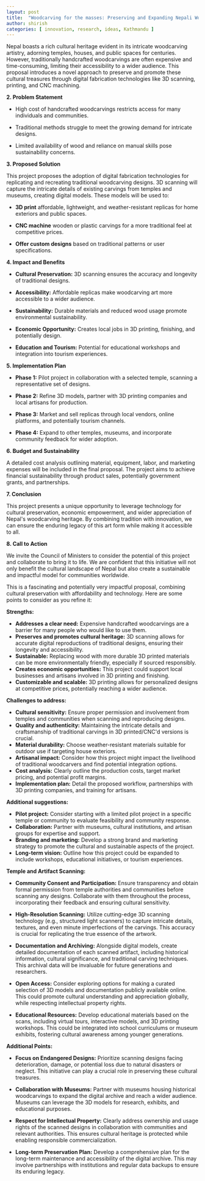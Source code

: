 ```yaml
---
layout: post
title:  "Woodcarving for the masses: Preserving and Expanding Nepali Woodcarving Traditions through Digital Fabrication"
author: shirish
categories: [ innovation, research, ideas, Kathmandu ]
---
```


Nepal boasts a rich cultural heritage evident in its intricate woodcarving artistry, adorning temples, houses, and public spaces for centuries. However, traditionally handcrafted woodcarvings are often expensive and time-consuming, limiting their accessibility to a wider audience. This proposal introduces a novel approach to preserve and promote these cultural treasures through digital fabrication technologies like 3D scanning, printing, and CNC machining.

**2. Problem Statement**

-   High cost of handcrafted woodcarvings restricts access for many individuals and communities.

-   Traditional methods struggle to meet the growing demand for intricate designs.

-   Limited availability of wood and reliance on manual skills pose sustainability concerns.

**3. Proposed Solution**

This project proposes the adoption of digital fabrication technologies for replicating and recreating traditional woodcarving designs. 3D scanning will capture the intricate details of existing carvings from temples and museums, creating digital models. These models will be used to:

-   **3D print** affordable, lightweight, and weather-resistant replicas for home exteriors and public spaces.

-   **CNC machine** wooden or plastic carvings for a more traditional feel at competitive prices.

-   **Offer custom designs** based on traditional patterns or user specifications.

**4. Impact and Benefits**

-   **Cultural Preservation:** 3D scanning ensures the accuracy and longevity of traditional designs.

-   **Accessibility:** Affordable replicas make woodcarving art more accessible to a wider audience.

-   **Sustainability:** Durable materials and reduced wood usage promote environmental sustainability.

-   **Economic Opportunity:** Creates local jobs in 3D printing, finishing, and potentially design.

-   **Education and Tourism:** Potential for educational workshops and integration into tourism experiences.

**5. Implementation Plan**

-   **Phase 1:** Pilot project in collaboration with a selected temple, scanning a representative set of designs.

-   **Phase 2:** Refine 3D models, partner with 3D printing companies and local artisans for production.

-   **Phase 3:** Market and sell replicas through local vendors, online platforms, and potentially tourism channels.

-   **Phase 4:** Expand to other temples, museums, and incorporate community feedback for wider adoption.

**6. Budget and Sustainability**

A detailed cost analysis outlining material, equipment, labor, and marketing expenses will be included in the final proposal. The project aims to achieve financial sustainability through product sales, potentially government grants, and partnerships.

**7. Conclusion**

This project presents a unique opportunity to leverage technology for cultural preservation, economic empowerment, and wider appreciation of Nepal's woodcarving heritage. By combining tradition with innovation, we can ensure the enduring legacy of this art form while making it accessible to all.

**8. Call to Action**

We invite the Council of Ministers to consider the potential of this project and collaborate to bring it to life. We are confident that this initiative will not only benefit the cultural landscape of Nepal but also create a sustainable and impactful model for communities worldwide.

This is a fascinating and potentially very impactful proposal, combining cultural preservation with affordability and technology. Here are some points to consider as you refine it:

**Strengths:**

-   **Addresses a clear need:** Expensive handcrafted woodcarvings are a barrier for many people who would like to use them.
-   **Preserves and promotes cultural heritage:** 3D scanning allows for accurate digital reproductions of traditional designs, ensuring their longevity and accessibility.
-   **Sustainable:** Replacing wood with more durable 3D printed materials can be more environmentally friendly, especially if sourced responsibly.
-   **Creates economic opportunities:** This project could support local businesses and artisans involved in 3D printing and finishing.
-   **Customizable and scalable:** 3D printing allows for personalized designs at competitive prices, potentially reaching a wider audience.

**Challenges to address:**

-   **Cultural sensitivity:** Ensure proper permission and involvement from temples and communities when scanning and reproducing designs.
-   **Quality and authenticity:** Maintaining the intricate details and craftsmanship of traditional carvings in 3D printed/CNC'd versions is crucial.
-   **Material durability:** Choose weather-resistant materials suitable for outdoor use if targeting house exteriors.
-   **Artisanal impact:** Consider how this project might impact the livelihood of traditional woodcarvers and find potential integration options.
-   **Cost analysis:** Clearly outline the production costs, target market pricing, and potential profit margins.
-   **Implementation plan:** Detail the proposed workflow, partnerships with 3D printing companies, and training for artisans.

**Additional suggestions:**

-   **Pilot project:** Consider starting with a limited pilot project in a specific temple or community to evaluate feasibility and community response.
-   **Collaboration:** Partner with museums, cultural institutions, and artisan groups for expertise and support.
-   **Branding and marketing:** Develop a strong brand and marketing strategy to promote the cultural and sustainable aspects of the project.
-   **Long-term vision:** Outline how this project could be expanded to include workshops, educational initiatives, or tourism experiences.

**Temple and Artifact Scanning:**

-   **Community Consent and Participation:** Ensure transparency and obtain formal permission from temple authorities and communities before scanning any designs. Collaborate with them throughout the process, incorporating their feedback and ensuring cultural sensitivity.

-   **High-Resolution Scanning:** Utilize cutting-edge 3D scanning technology (e.g., structured light scanners) to capture intricate details, textures, and even minute imperfections of the carvings. This accuracy is crucial for replicating the true essence of the artwork.

-   **Documentation and Archiving:** Alongside digital models, create detailed documentation of each scanned artifact, including historical information, cultural significance, and traditional carving techniques. This archival data will be invaluable for future generations and researchers.

-   **Open Access:** Consider exploring options for making a curated selection of 3D models and documentation publicly available online. This could promote cultural understanding and appreciation globally, while respecting intellectual property rights.

-   **Educational Resources:** Develop educational materials based on the scans, including virtual tours, interactive models, and 3D printing workshops. This could be integrated into school curriculums or museum exhibits, fostering cultural awareness among younger generations.

**Additional Points:**

-   **Focus on Endangered Designs:** Prioritize scanning designs facing deterioration, damage, or potential loss due to natural disasters or neglect. This initiative can play a crucial role in preserving these cultural treasures.

-   **Collaboration with Museums:** Partner with museums housing historical woodcarvings to expand the digital archive and reach a wider audience. Museums can leverage the 3D models for research, exhibits, and educational purposes.

-   **Respect for Intellectual Property:** Clearly address ownership and usage rights of the scanned designs in collaboration with communities and relevant authorities. This ensures cultural heritage is protected while enabling responsible commercialization.

-   **Long-term Preservation Plan:** Develop a comprehensive plan for the long-term maintenance and accessibility of the digital archive. This may involve partnerships with institutions and regular data backups to ensure its enduring legacy.
